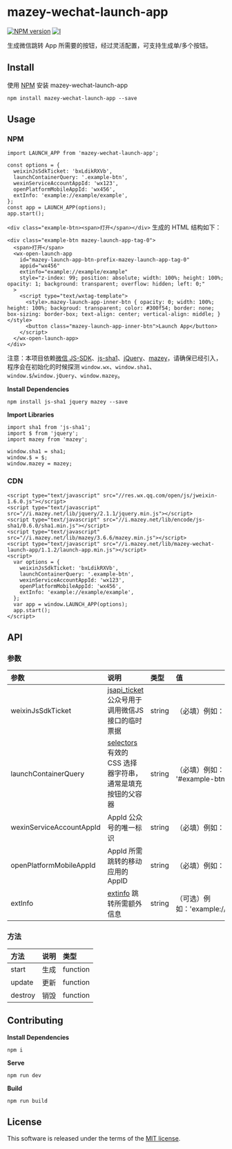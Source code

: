 # mazey-wechat-launch-app

[![NPM version][npm-image]][npm-url]
[![l][l-image]][l-url]

[npm-image]: https://img.shields.io/npm/v/mazey-wechat-launch-app
[npm-url]: https://npmjs.org/package/mazey-wechat-launch-app
[l-image]: https://img.shields.io/npm/l/mazey-wechat-launch-app
[l-url]: https://github.com/mazeyqian/mazey-wechat-launch-app

生成微信跳转 App 所需要的按钮，经过灵活配置，可支持生成单/多个按钮。

## Install

使用 [NPM](https://www.npmjs.com/package/mazey-wechat-launch-app) 安装 mazey-wechat-launch-app

```
npm install mazey-wechat-launch-app --save
```

## Usage

### NPM

```
import LAUNCH_APP from 'mazey-wechat-launch-app';

const options = {
  weixinJsSdkTicket: 'bxLdikRXVb',
  launchContainerQuery: '.example-btn',
  wexinServiceAccountAppId: 'wx123',
  openPlatformMobileAppId: 'wx456',
  extInfo: 'example://example/example',
};
const app = LAUNCH_APP(options);
app.start();
```

`<div class="example-btn><span>打开</span></div>` 生成的 HTML 结构如下：

```
<div class="example-btn mazey-launch-app-tag-0">
  <span>打开</span>
  <wx-open-launch-app
    id="mazey-launch-app-btn-prefix-mazey-launch-app-tag-0"
    appid="wx456"
    extinfo="example://example/example"
    style="z-index: 99; position: absolute; width: 100%; height: 100%; opacity: 1; background: transparent; overflow: hidden; left: 0;"
  >
    <script type="text/wxtag-template">
      <style>.mazey-launch-app-inner-btn { opacity: 0; width: 100%; height: 100%; backgroud: transparent; color: #300f54; border: none; box-sizing: border-box; text-align: center; vertical-align: middle; }</style>
      <button class="mazey-launch-app-inner-btn">Launch App</button>
    </script>
  </wx-open-launch-app>
</div>
```

注意：本项目依赖[微信 JS-SDK](https://developers.weixin.qq.com/doc/offiaccount/OA_Web_Apps/JS-SDK.html#3)、[js-sha1](https://github.com/emn178/js-sha1)、[jQuery](https://jquery.com/)、[mazey](https://github.com/mazeyqian/mazey)，请确保已经引入，程序会在初始化的时候探测 `window.wx`、`window.sha1`、`window.$`/`window.jQuery`、`window.mazey`。

**Install Dependencies**

```
npm install js-sha1 jquery mazey --save
```

**Import Libraries**

```
import sha1 from 'js-sha1';
import $ from 'jquery';
import mazey from 'mazey';

window.sha1 = sha1;
window.$ = $;
window.mazey = mazey;
```

### CDN

```
<script type="text/javascript" src="//res.wx.qq.com/open/js/jweixin-1.6.0.js"></script>
<script type="text/javascript" src="//i.mazey.net/lib/jquery/2.1.1/jquery.min.js"></script>
<script type="text/javascript" src="//i.mazey.net/lib/encode/js-sha1/0.6.0/sha1.min.js"></script>
<script type="text/javascript" src="//i.mazey.net/lib/mazey/3.6.6/mazey.min.js"></script>
<script type="text/javascript" src="//i.mazey.net/lib/mazey-wechat-launch-app/1.1.2/launch-app.min.js"></script>
<script>
  var options = {
    weixinJsSdkTicket: 'bxLdikRXVb',
    launchContainerQuery: '.example-btn',
    wexinServiceAccountAppId: 'wx123',
    openPlatformMobileAppId: 'wx456',
    extInfo: 'example://example/example',
  };
  var app = window.LAUNCH_APP(options);
  app.start();
</script>
```

## API

### 参数

| 参数 | 说明 | 类型 | 值 |
| :------------ | :------------ | :------------ | :------------ |
| weixinJsSdkTicket | [jsapi_ticket](https://developers.weixin.qq.com/doc/offiaccount/OA_Web_Apps/JS-SDK.html#62) 公众号用于调用微信JS接口的临时票据 | string | （必填）例如：'bxLdikRXVb' |
| launchContainerQuery | [selectors](https://developer.mozilla.org/zh-CN/docs/Web/CSS/CSS_Selectors) 有效的 CSS 选择器字符串，通常是填充按钮的父容器 | string | （必填）例如：'.example-btn', '#example-btn' |
| wexinServiceAccountAppId | AppId 公众号的唯一标识 | string | （必填）例如：'wx123' |
| openPlatformMobileAppId | AppId 所需跳转的移动应用的AppID | string | （必填）例如：'wx456' |
| extInfo | [extinfo](https://developers.weixin.qq.com/doc/offiaccount/OA_Web_Apps/Wechat_Open_Tag.html#%E8%B7%B3%E8%BD%ACAPP%EF%BC%9Awx-open-launch-app) 跳转所需额外信息 | string | （可选）例如：'example://example/example' |

### 方法

| 方法 | 说明 | 类型 |
| :------------ | :------------ | :------------ |
| start | 生成 | function |
| update | 更新 | function |
| destroy | 销毁 | function |

## Contributing

**Install Dependencies**

```
npm i
```

**Serve**

```
npm run dev
```

**Build**

```
npm run build
```

## License

This software is released under the terms of the [MIT license](https://github.com/mazeyqian/mazey-wechat-launch-app/blob/main/LICENSE).
